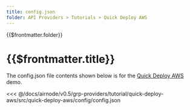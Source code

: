 ```yaml
---
title: config.json
folder: API Providers > Tutorials > Quick Deploy AWS
---
```


<TitleSpan>{{$frontmatter.folder}}</TitleSpan>

# {{$frontmatter.title}}

<VersionWarning/>

The config.json file contents shown below is for the [Quick Deploy AWS](./)
demo.

<!-- prettier-ignore -->
<<< @/docs/airnode/v0.5/grp-providers/tutorial/quick-deploy-aws/src/quick-deploy-aws/config/config.json
